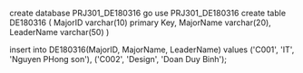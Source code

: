 create database PRJ301_DE180316
go 
use PRJ301_DE180316
create table DE180316
(
	MajorID varchar(10) primary Key,
	MajorName varchar(20),
	LeaderName varchar(50)
)

insert into DE180316(MajorID, MajorName, LeaderName) values
('C001', 'IT', 'Nguyen PHong son'),
('C002', 'Design', 'Doan Duy Binh');

